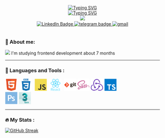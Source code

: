 <div id="header" align="center">
<a href="https://git.io/typing-svg"><img src="https://readme-typing-svg.demolab.com?font=Fira+Code&weight=600&size=25&pause=1000&color=972284&width=350&lines=Mikhail+Nizhegorodtsev" alt="Typing SVG" /></a>
</div>

<div id="header" align="center">
<a href="https://git.io/typing-svg"><img src="https://readme-typing-svg.demolab.com?font=Fira+Code&weight=600&size=25&pause=1000&color=972284&width=275&lines=Frontend+developer+;Zhestko+learning" alt="Typing SVG" /></a>
</div>

<div id="header" align="center">
  <img src="https://media.giphy.com/media/gjrYDwbjnK8x36xZIO/giphy.gif" width="300"/>
</div>

<div id="badges" align="center">
  <a href="https://www.linkedin.com/in/nizmb/">
    <img src="https://img.shields.io/badge/|nizmb-blue?style=for-the-badge&logo=linkedin&logoColor=white" alt="LinkedIn Badge"/>
  </a>
  <a href="https://t.me/nizmb">
    <img src="https://img.shields.io/badge/tlg|nizmb-blue?style=for-the-badge&logo=telegram&logoColor=white" alt="telegram badge"/>
  </a>
  <a href="mailto:nizmikhail@gmail.com">
    <img src="https://img.shields.io/badge/gmail|nizmikhail-white?style=for-the-badge&logo=gmail" alt="gmail"/>
  </a>
</div>

<div id="counter" align="center">
<img src="https://komarev.com/ghpvc/?username=junkytrace&style=flat-square&color=blue" alt=""/>
</div>

### :unicorn: About me:

<img src="https://camo.githubusercontent.com/63371d36886ee658f5a97401f393e1ab1684b2fd3de674b8f5efc7d410b2a3d0/68747470733a2f2f6d656469612e67697068792e636f6d2f6d656469612f57556c706c634d704f43456d5447427442572f67697068792e676966" width="25"/> I'm studying frontend development about 7 months


---

### :rocket: Languages and Tools :
<div>
<img src="https://github.com/devicons/devicon/blob/master/icons/html5/html5-original.svg" title="HTML5" alt="HTML" width="40" height="40"/>&nbsp;
<img src="https://github.com/devicons/devicon/blob/master/icons/css3/css3-plain-wordmark.svg"  title="CSS3" alt="CSS" width="40" height="40"/>&nbsp;
<img src="https://github.com/devicons/devicon/blob/master/icons/javascript/javascript-original.svg" title="JavaScript" alt="JavaScript" width="40" height="40"/>&nbsp;
  <img src="https://github.com/devicons/devicon/blob/master/icons/react/react-original-wordmark.svg" title="React" alt="React" width="40" height="40"/>&nbsp;
  <img src="https://github.com/devicons/devicon/blob/master/icons/git/git-original-wordmark.svg" title="Git" **alt="Git" width="40" height="40"/>
  
  <img src="https://raw.githubusercontent.com/devicons/devicon/1119b9f84c0290e0f0b38982099a2bd027a48bf1/icons/sass/sass-original.svg" height="40" width="40">
  
  <img src="https://raw.githubusercontent.com/devicons/devicon/1119b9f84c0290e0f0b38982099a2bd027a48bf1/icons/redux/redux-original.svg" height="40" width="40"> 
  <img src="https://raw.githubusercontent.com/devicons/devicon/1119b9f84c0290e0f0b38982099a2bd027a48bf1/icons/typescript/typescript-plain.svg" height="40" width="40">
</div>
<div>
  <img src="https://raw.githubusercontent.com/devicons/devicon/1119b9f84c0290e0f0b38982099a2bd027a48bf1/icons/photoshop/photoshop-plain.svg" height="40" width="40">
  <img src="https://raw.githubusercontent.com/Ahuge/chocolatey-packages/ebe8301978bfc9a88e27a6360c4cddb465136fe6/3dsmax/icon.png" height="40" width="40">
 
  
</div>

---

### :fire: My Stats :
[![GitHub Streak](http://github-readme-streak-stats.herokuapp.com?user=junkytrace&theme=dark&background=000000)](https://git.io/streak-stats)
